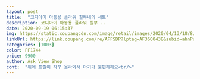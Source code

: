 ```yaml
---
layout: post 
title:  "코디아이 아동용 플라워 칠부내의 세트" 
description: 코디아이 아동용 플라워 칠부 ..
date: 2020-09-19 06:15:37 
img: https://static.coupangcdn.com/image/retail/images/2020/04/13/18/8/a5ece283-6047-4be7-93ae-e59f1092e683.jpg 
linkUrl: https://link.coupang.com/re/AFFSDP?lptag=AF3600438&subid=ahnPublicAsk&pageKey=1477969075&itemId=2539304499&vendorItemId=70532043884&traceid=V0-113-7ff0d8e6e444e94a 
categories: [1003] 
color: FF1744 
price: 9900 
author: Ask View Shop 
cont:  "위에 프릴이 자꾸 올라와서 아기가 불편해해요<br/>" 
---
```

